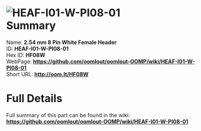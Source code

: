 
![HEAF-I01-W-PI08-01](https://github.com/oomlout/oomlout-OOMP/blob/master/parts/HEAF-I01-W-PI08-01/HEAF-I01-W-PI08-01_420.jpg)   
Summary
=================
  
Name: __2.54 mm 8 Pin White Female Header__    
ID: __HEAF-I01-W-PI08-01__   
Hex ID: __HF08W__   
WebPage: __https://github.com/oomlout/oomlout-OOMP/wiki/HEAF-I01-W-PI08-01__   
Short URL: __http://oom.lt/HF08W__   

Full Details
==========================
Full summary of this part can be found in the wiki:   
__https://github.com/oomlout/oomlout-OOMP/wiki/HEAF-I01-W-PI08-01__    

